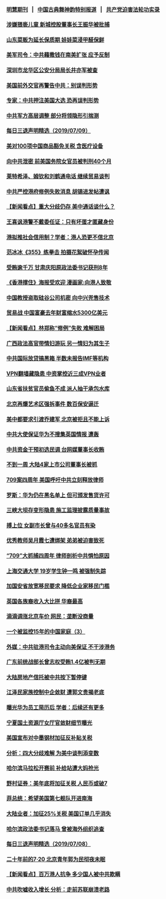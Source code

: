 #### [明慧期刊](https://github.com/gfw-breaker/mh-qikan) &nbsp;&nbsp;|&nbsp;&nbsp; [中国古典舞神韵特别报道](https://github.com/gfw-breaker/mh-news/blob/master/shenyun.md?t=07101235) &nbsp;&nbsp;|&nbsp;&nbsp; [共产党迫害法轮功实录](https://github.com/gfw-breaker/mh-news/blob/master/README.md?t=07101235)  


#### [涉嫌猥亵儿童 新城控股董事长王振华被批捕](../pages/nsc413/n11375927.md?t=07101235) 

#### [山东菜贩为延长保质期 娃娃菜浸甲醛保鲜](../pages/nsc413/n11375819.md?t=07101235) 

#### [美军司令：中共藉撒钱在南美扩张 应予反制](../pages/nsc413/n11375541.md?t=07101235) 

#### [深圳市龙华区公安分局局长井亦军被查](../pages/nsc413/n11375588.md?t=07101235) 

#### [美国前外交官再警告中共：别误判形势](../pages/nsc413/n11375395.md?t=07101235) 

#### [专家：中共押注美国大选 恐再误判形势](../pages/nsc413/n11375207.md?t=07101235) 

#### [中共军方高层调整 部分将领隐形引揣测](../pages/nsc413/n11375172.md?t=07101235) 

#### [每日三退声明精选（2019/07/09）](../pages/nsc413/n11375221.md?t=07101235) 

#### [美对100项中国商品豁免关税 含医疗设备](../pages/nsc413/n11375134.md?t=07101235) 

#### [向中共泄密 前美国务院女官员被判刑40个月](../pages/nsc413/n11374763.md?t=07101235) 

#### [莱特希泽、姆钦和刘鹤通电话 继续贸易谈判](../pages/nsc413/n11374707.md?t=07101235) 

#### [中共严控港府修例失败消息 胡锡进发帖遭讽](../pages/nsc413/n11374597.md?t=07101235) 

#### [【新闻看点】重大分歧仍存 美中通话谈什么？](../pages/nsc413/n11374568.md?t=07101235) 

#### [王喜讽港警不戴委任证：只有坏蛋才匿藏身份](../pages/nsc413/n11374243.md?t=07101235) 

#### [港拟推社会信用制？学者：港人恐更不信北京](../pages/nsc413/n11373233.md?t=07101235) 

#### [范冰冰《355》练拳击 拍摄花絮破怀孕传闻](../pages/nsc413/n11374669.md?t=07101235) 

#### [受贿逾千万 甘肃庆阳原政法委书记获刑8年](../pages/nsc413/n11374770.md?t=07101235) 

#### [《香港撑住》海报受欢迎 漫画家:向港人致敬](../pages/nsc413/n11374800.md?t=07101235) 

#### [中国教授盗取硅谷公司机密 向中兴兜售技术](../pages/nsc413/n11374684.md?t=07101235) 

#### [贸易战 中国富豪去年财富缩水5300亿美元](../pages/nsc413/n11374309.md?t=07101235) 

#### [【新闻看点】林郑称“修例”失败 难解困局](../pages/nsc413/n11374248.md?t=07101235) 

#### [广西政法高官带情妇游玩 另一情妇为其生子](../pages/nsc413/n11374297.md?t=07101235) 

#### [中共国际放贷搞黑箱 半数未报告IMF等机构](../pages/nsc413/n11373998.md?t=07101235) 

#### [VPN翻墙藏隐患 中资掌控近三成VPN业者](../pages/nsc413/n11374530.md?t=07101235) 

#### [山东省扶贫官员偷鱼不成 派人抽干承包水库](../pages/nsc413/n11374516.md?t=07101235) 

#### [北京再爆艺术区强拆事件 数百保安逼迁](../pages/nsc413/n11374475.md?t=07101235) 

#### [美中都要求引渡乔建军 北京被拒且不能上诉](../pages/nsc413/n11374492.md?t=07101235) 

#### [中共大使保证华为不搜集英国情报 遭轰](../pages/nsc413/n11374407.md?t=07101235) 

#### [中共资金干预初选民调 台网媒董事长收贿](../pages/nsc413/n11369890.md?t=07101235) 

#### [不到一周 大陆4家上市公司董事长被抓](../pages/nsc413/n11374372.md?t=07101235) 

#### [709案四周年 美国呼吁中共立刻释放律师](../pages/nsc413/n11374277.md?t=07101235) 

#### [罗斯：华为仍在黑名单上 但可颁发售货许可](../pages/nsc413/n11374349.md?t=07101235) 

#### [三峡大坝存变形隐患 施工监理披露质量事故](../pages/nsc413/n11374259.md?t=07101235) 

#### [搏上位 女副市长曾与40多名官员有染](../pages/nsc413/n11374220.md?t=07101235) 

#### [优秀教师吴月霞七遭绑架 弟弟被迫害致死](../pages/nsc413/n11373754.md?t=07101235) 

#### [“709”大抓捕四周年 律师剖析中共惧怕原因](../pages/nsc413/n11372840.md?t=07101235) 

#### [上海交通大学 19岁学生钟一鸣 被强制失踪](../pages/nsc413/n11374158.md?t=07101235) 

#### [加国安省放宽移民要求 降低企业家移民门槛](../pages/nsc413/n11372593.md?t=07101235) 

#### [英国各族裔收入大比拼  华裔最高](../pages/nsc413/n11374091.md?t=07101235) 

#### [滴滴调涨北京车价 网民：垄断没商量](../pages/nsc413/n11374187.md?t=07101235) 


#### [一个被监控15年的中国家庭（3）](../pages/nsc413/n11365131.md?t=07101235) 

#### [外媒：中共驻港司令主动向美保证 不干涉港务](../pages/nsc413/n11373673.md?t=07101235) 

#### [广东前统战部长曾志权受贿1.4亿被判无期](../pages/nsc413/n11373678.md?t=07101235) 

#### [大陆房地产信托被中共按下暂停键](../pages/nsc413/n11373576.md?t=07101235) 

#### [江泽民家族控制中企敛财 遭郭文贵揭老底](../pages/nsc413/n11372011.md?t=07101235) 

#### [曝光华为员工简历后 学者：后续还有更多](../pages/nsc413/n11373245.md?t=07101235) 

#### [宁夏国土资源厅女厅官敛财细节曝光](../pages/nsc413/n11373622.md?t=07101235) 

#### [美国宣布对中墨钢材加征反补贴关税](../pages/nsc413/n11373591.md?t=07101235) 

#### [分析：四大分歧难解 为美中谈判添变数](../pages/nsc413/n11372998.md?t=07101235) 

#### [哈尔滨马拉松开赛前 补给站遭大妈抢光](../pages/nsc413/n11373612.md?t=07101235) 

#### [野村证券：美年底将加征关税 人民币或破7](../pages/nsc413/n11373104.md?t=07101235) 

#### [菲总统：希望美国第七舰队开进南海](../pages/nsc413/n11373325.md?t=07101235) 

#### [大陆业者：加征25%关税 美国订单几乎消失](../pages/nsc413/n11372802.md?t=07101235) 

#### [哈尔滨政法委书记落马 曾被海外组织追查](../pages/nsc413/n11372549.md?t=07101235) 

#### [每日三退声明精选（2019/07/08）](../pages/nsc413/n11372982.md?t=07101235) 

#### [二十年前的7·20 北京青年郭为民彻夜未眠](../pages/nsc413/n11354195.md?t=07101235) 

#### [【新闻看点】百万港人抗争 多少国人被中共欺瞒](../pages/nsc413/n11372403.md?t=07101235) 

#### [中共吹嘘收入增长 分析：走前苏联崩溃老路](../pages/nsc413/n11372660.md?t=07101235) 

